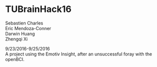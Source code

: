 # TUBrainHack16
Sebastien Charles </br>
Eric Mendoza-Conner </br>
Darwin Huang </br>
Zhengqi Xi

9/23/2016-9/25/2016</br>
A project using the Emotiv Insight, after an unsuccessful foray with the openBCI.
